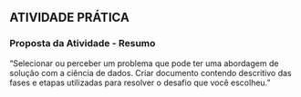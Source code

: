 ## ATIVIDADE PRÁTICA
### Proposta da Atividade - Resumo

“Selecionar ou perceber um problema que pode ter uma abordagem de solução com a ciência de dados.
Criar documento contendo descritivo das fases e etapas utilizadas para resolver o desafio que você escolheu.”

<!-- ### Referências Consultadas por Disciplina ###
- **Machine Learning**
  - Unid_IV - Big e IoT, Projeto Hadoop e Subprojetos
  - Unid_V - Outros Projetos Importantes do Hadoop, sua Instalação e Execução

- **Tópicos Especiais em Ciências de Dados**
  - Unid_III - Análise de Textos e Prática de Kmeans
  - Unid_V - Algoritmos e Big Data na Prática com Apache Mahout

***obs.:** Como a referência provém de material disponibilizado é fornecido pela faculdade e garantido pela matrícula, forneço um resumo do que foi consultado.* -->
